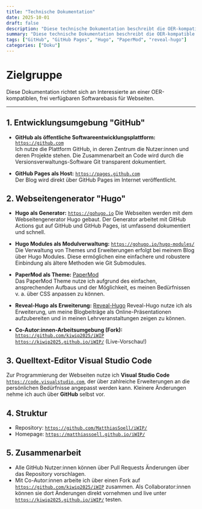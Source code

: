 ```yaml
---
title: "Technische Dokumentation"
date: 2025-10-01
draft: false
description: "Diese technische Dokumentation beschreibt die OER-kompatible und frei verfügbare Softwarebasis des SciBlog iWIP."
summary: "Diese technische Dokumentation beschreibt die OER-kompatible und frei verfügbare Softwarebasis des SciBlog iWIP."
tags: ["GitHub", "GitHub Pages", "Hugo", "PaperMod", "reveal-hugo"]
categories: ["Doku"]
---
```


# Zielgruppe

Diese Dokumentation richtet sich an Interessierte an einer OER-kompatiblen, frei verfügbaren Softwarebasis für Webseiten.

---

## 1. Entwicklungsumgebung "GitHub"

- **GitHub als öffentliche Softwareentwicklungsplattform:** [`https://github.com`](https://github.com)  
  Ich nutze die Plattform GitHub, in deren Zentrum die Nutzer:innen und deren Projekte stehen. Die Zusammenarbeit an Code wird durch die Versionsverwaltungs-Software Git transparent dokumentiert.
 
- **GitHub Pages als Host:** [`https://pages.github.com`](https://pages.github.com)  
  Der Blog wird direkt über GitHub Pages im Internet veröffentlicht.

## 2. Webseitengenerator "Hugo"

- **Hugo als Generator:** [`https://gohugo.io`](https://gohugo.io)
  Die Webseiten werden mit dem Webseitengenerator Hugo gebaut. Der Generator arbeitet mit GitHub Actions gut auf GitHub und GitHub Pages, ist umfassend dokumentiert und schnell. 

- **Hugo Modules als Modulverwaltung:** [`https://gohugo.io/hugo-modules/`](https://gohugo.io/hugo-modules/)  
  Die Verwaltung von Themes und Erweiterungen erfolgt bei meinem Blog über Hugo Modules. Diese ermöglichen eine einfachere und robustere Einbindung als ältere Methoden wie Git Submodules.

- **PaperMod als Theme:** [PaperMod](https://github.com/adityatelange/hugo-PaperMod)   
  Das PaperMod Theme nutze ich aufgrund des einfachen, ansprechenden Aufbaus und der Möglichkeit, es meinen Bedürfnissen v. a. über CSS anpassen zu können.

- **Reveal-Hugo als Erweiterung:** [Reveal-Hugo](https://github.com/joshed-io/reveal-hugo) 
  Reveal-Hugo nutze ich als Erweiterung, um meine Blogbeiträge als Online-Präsentationen aufzubereiten und in meinen Lehrveranstaltungen zeigen zu können.
  
- **Co-Autor:innen-Arbeitsumgebung (Fork):**  
  [`https://github.com/kiwip2025/iWIP`](https://github.com/kiwip2025/iWIP)  
  [`https://kiwip2025.github.io/iWIP/`](https://kiwip2025.github.io/iWIP/) (Live-Vorschau!)

## 3. Quelltext-Editor Visual Studio Code

Zur Programmierung der Webseiten nutze ich **Visual Studio Code** [`https://code.visualstudio.com`](https://code.visualstudio.com), der über zahlreiche Erweiterungen an die persönlichen Bedürfnisse angepasst werden kann. Kleinere Änderungen nehme ich auch über **GitHub** selbst vor.

## 4. Struktur

- Repository: [`https://github.com/MatthiasSoell/iWIP/`](https://github.com/MatthiasSoell/iWIP/)
- Homepage: [`https://matthiassoell.github.io/iWIP/`](https://matthiassoell.github.io/iWIP/)

## 5. Zusammenarbeit

- Alle GitHub Nutzer:innen können über Pull Requests Änderungen über das Repository vorschlagen.
- Mit Co-Autor:innen arbeite ich über einen Fork auf [`https://github.com/kiwip2025/iWIP`](https://github.com/kiwip2025/iWIP) zusammen. Als Collaborator:innen können sie dort Änderungen direkt vornehmen und live unter [`https://kiwip2025.github.io/iWIP/`](https://kiwip2025.github.io/iWIP/) testen.
